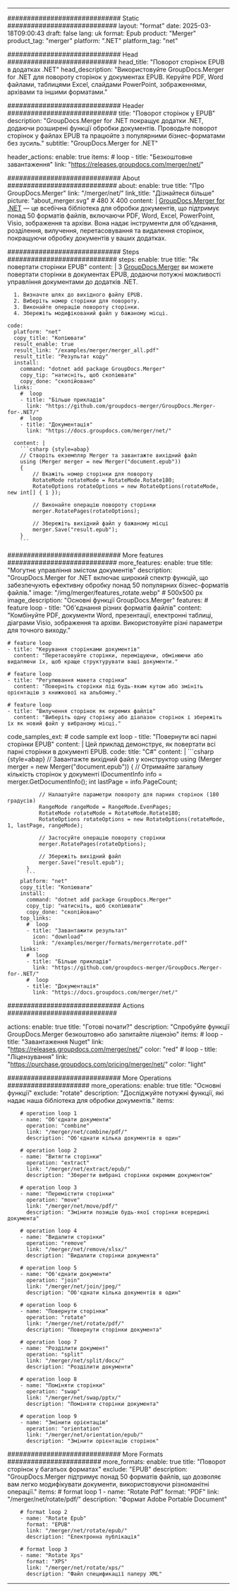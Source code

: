 
---
############################# Static ############################
layout: "format"
date:  2025-03-18T09:00:43
draft: false
lang: uk
format: Epub
product: "Merger"
product_tag: "merger"
platform: ".NET"
platform_tag: "net"

############################# Head ############################
head_title: "Поворот сторінок EPUB в додатках .NET"
head_description: "Використовуйте GroupDocs.Merger for .NET для повороту сторінок у документах EPUB. Керуйте PDF, Word файлами, таблицями Excel, слайдами PowerPoint, зображеннями, архівами та іншими форматами."

############################# Header ############################
title: "Поворот сторінок у EPUB" 
description: "GroupDocs.Merger for .NET покращує додатки .NET, додаючи розширені функції обробки документів. Проводьте поворот сторінок у файлах EPUB та працюйте з популярними бізнес-форматами без зусиль."
subtitle: "GroupDocs.Merger for .NET" 

header_actions:
  enable: true
  items:
    #  loop
    - title: "Безкоштовне завантаження"
      link: "https://releases.groupdocs.com/merger/net/"
      
############################# About ############################
about:
    enable: true
    title: "Про GroupDocs.Merger"
    link: "/merger/net/"
    link_title: "Дізнайтеся більше"
    picture: "about_merger.svg" # 480 X 400
    content: |
       [GroupDocs.Merger for .NET](/merger/net/) — це всебічна бібліотека для обробки документів, що підтримує понад 50 форматів файлів, включаючи PDF, Word, Excel, PowerPoint, Visio, зображення та архіви. Вона надає інструменти для об’єднання, розділення, вилучення, перетасовування та видалення сторінок, покращуючи обробку документів у ваших додатках.

############################# Steps ############################
steps:
    enable: true
    title: "Як повертати сторінки EPUB"
    content: |
      З [GroupDocs.Merger](/merger/net/) ви можете повертати сторінки в документах EPUB, додаючи потужні можливості управління документами до додатків .NET.
      
      1. Визначте шлях до вихідного файлу EPUB.
      2. Виберіть номер сторінки для повороту.
      3. Виконайте операцію повороту сторінки.
      4. Збережіть модифікований файл у бажаному місці.
   
    code:
      platform: "net"
      copy_title: "Копіювати"
      result_enable: true
      result_link: "/examples/merger/merger_all.pdf"
      result_title: "Результат коду"
      install:
        command: "dotnet add package GroupDocs.Merger"
        copy_tip: "натисніть, щоб скопіювати"
        copy_done: "скопійовано"
      links:
        #  loop
        - title: "Більше прикладів"
          link: "https://github.com/groupdocs-merger/GroupDocs.Merger-for-.NET/"
        #  loop
        - title: "Документація"
          link: "https://docs.groupdocs.com/merger/net/"
          
      content: |
        ```csharp {style=abap}
        // Створіть екземпляр Merger та завантажте вихідний файл
        using (Merger merger = new Merger("document.epub"))
        {
            // Вкажіть номер сторінки для повороту
            RotateMode rotateMode = RotateMode.Rotate180;
            RotateOptions rotateOptions = new RotateOptions(rotateMode, new int[] { 1 });

            // Виконайте операцію повороту сторінки
            merger.RotatePages(rotateOptions);

            // Збережіть вихідний файл у бажаному місці
            merger.Save("result.epub");
        }
        ```            

############################# More features ############################
more_features:
  enable: true
  title: "Могутнє управління змістом документів"
  description: "GroupDocs.Merger for .NET включає широкий спектр функцій, що забезпечують ефективну обробку понад 50 популярних бізнес-форматів файлів."
  image: "/img/merger/features_rotate.webp" # 500x500 px
  image_description: "Основні функції GroupDocs.Merger"
  features:
    # feature loop
    - title: "Об'єднання різних форматів файлів"
      content: "Комбінуйте PDF, документи Word, презентації, електронні таблиці, діаграми Visio, зображення та архіви. Використовуйте різні параметри для точного виходу."

    # feature loop
    - title: "Керування сторінками документів"
      content: "Перетасовуйте сторінки, переміщуючи, обмінюючи або видаляючи їх, щоб краще структурувати ваші документи."

    # feature loop
    - title: "Регулювання макета сторінки"
      content: "Поверніть сторінки під будь-яким кутом або змініть орієнтацію з книжкової на альбомну."

    # feature loop
    - title: "Вилучення сторінок як окремих файлів"
      content: "Виберіть одну сторінку або діапазон сторінок і збережіть їх як новий файл у вибраному місці."
      
  code_samples_ext:
    # code sample ext loop
    - title: "Повернути всі парні сторінки EPUB"
      content: |
        Цей приклад демонструє, як повертати всі парні сторінки в документі EPUB.
      code:
        title: "C#"
        content: |
          ```csharp {style=abap}
          // Завантажте вихідний файл у конструктор
          using (Merger merger = new Merger("document.epub"))
          {
              // Отримайте загальну кількість сторінок у документі
              IDocumentInfo info = merger.GetDocumentInfo();
              int lastPage = info.PageCount;

              // Налаштуйте параметри повороту для парних сторінок (180 градусів)
              RangeMode rangeMode = RangeMode.EvenPages;
              RotateMode rotateMode = RotateMode.Rotate180;
              RotateOptions rotateOptions = new RotateOptions(rotateMode, 1, lastPage, rangeMode);
          
              // Застосуйте операцію повороту сторінки
              merger.RotatePages(rotateOptions);

              // Збережіть вихідний файл
              merger.Save("result.epub");
          }
          ```
        platform: "net"
        copy_title: "Копіювати"
        install:
          command: "dotnet add package GroupDocs.Merger"
          copy_tip: "натисніть, щоб скопіювати"
          copy_done: "скопійовано"
        top_links:
          #  loop
          - title: "Завантажити результат"
            icon: "download"
            link: "/examples/merger/formats/mergerrotate.pdf"
        links:
          #  loop
          - title: "Більше прикладів"
            link: "https://github.com/groupdocs-merger/GroupDocs.Merger-for-.NET/"
          #  loop
          - title: "Документація"
            link: "https://docs.groupdocs.com/merger/net/"
            

            


############################# Actions ############################

actions:
  enable: true
  title: "Готові почати?"
  description: "Спробуйте функції GroupDocs.Merger безкоштовно або запитайте ліцензію"
  items:
    #  loop
    - title: "Завантаження Nuget"
      link: "https://releases.groupdocs.com/merger/net/"
      color: "red"
        #  loop
    - title: "Ліцензування"
      link: "https://purchase.groupdocs.com/pricing/merger/net/"
      color: "light"


############################# More Operations #####################
more_operations:
    enable: true
    title: "Основні функції"
    exclude: "rotate"
    description: "Досліджуйте потужні функції, які надає наша бібліотека для обробки документів."
    items: 
          
        # operation loop 1
        - name: "Об'єднати документи"
          operation: "combine"
          link: "/merger/net/combine/pdf/"
          description: "Об'єднати кілька документів в один"

        # operation loop 2
        - name: "Витягти сторінки"
          operation: "extract"
          link: "/merger/net/extract/epub/"
          description: "Зберегти вибрані сторінки окремим документом"

        # operation loop 3
        - name: "Перемістити сторінки"
          operation: "move"
          link: "/merger/net/move/pdf/"
          description: "Змінити позицію будь-якої сторінки всередині документа"

        # operation loop 4
        - name: "Видалити сторінки"
          operation: "remove"
          link: "/merger/net/remove/xlsx/"
          description: "Видалити сторінки документа"

        # operation loop 5
        - name: "Об'єднати документи"
          operation: "join"
          link: "/merger/net/join/jpeg/"
          description: "Об'єднати кілька документів в один"

        # operation loop 6
        - name: "Повернути сторінки"
          operation: "rotate"
          link: "/merger/net/rotate/pdf/"
          description: "Повернути сторінки документа"

        # operation loop 7
        - name: "Розділити документ"
          operation: "split"
          link: "/merger/net/split/docx/"
          description: "Розділити документи"

        # operation loop 8
        - name: "Поміняти сторінки"
          operation: "swap"
          link: "/merger/net/swap/pptx/"
          description: "Поміняти сторінки документа"

        # operation loop 9
        - name: "Змінити орієнтацію"
          operation: "orientation"
          link: "/merger/net/orientation/epub/"
          description: "Змінити орієнтацію сторінок"
          
        
          
############################# More Formats ########################
more_formats:
    enable: true
    title: "Поворот сторінок у багатьох форматах"
    exclude: "EPUB"
    description: "GroupDocs.Merger підтримує понад 50 форматів файлів, що дозволяє вам легко модифікувати документи, використовуючи різноманітні операції."
    items: 
        # format loop 1
        - name: "Rotate Pdf"
          format: "PDF"
          link: "/merger/net/rotate/pdf/"
          description: "Формат Adobe Portable Document"

        # format loop 2
        - name: "Rotate Epub"
          format: "EPUB"
          link: "/merger/net/rotate/epub/"
          description: "Електронна публікація"

        # format loop 3
        - name: "Rotate Xps"
          format: "XPS"
          link: "/merger/net/rotate/xps/"
          description: "Файл спецификації паперу XML"


---